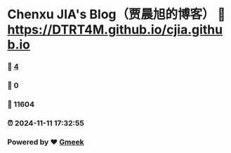 # Chenxu JIA's Blog（贾晨旭的博客） :link: https://DTRT4M.github.io/cjia.github.io 
### :page_facing_up: [4](https://DTRT4M.github.io/cjia.github.io/tag.html) 
### :speech_balloon: 0 
### :hibiscus: 11604 
### :alarm_clock: 2024-11-11 17:32:55 
### Powered by :heart: [Gmeek](https://github.com/Meekdai/Gmeek)
